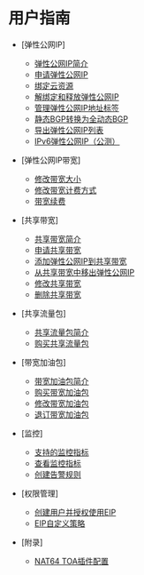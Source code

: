 # 用户指南

-   [弹性公网IP]
    -   [弹性公网IP简介](弹性公网IP简介.md)
    -   [申请弹性公网IP](申请弹性公网IP.md)
    -   [绑定云资源](绑定云资源.md)
    -   [解绑定和释放弹性公网IP](解绑定和释放弹性公网IP.md)
    -   [管理弹性公网IP地址标签](管理弹性公网IP地址标签.md)
    -   [静态BGP转换为全动态BGP](静态BGP转换为全动态BGP.md)
    -   [导出弹性公网IP列表](导出弹性公网IP列表.md)
    -   [IPv6弹性公网IP（公测）](IPv6弹性公网IP（公测）.md)

-   [弹性公网IP带宽]
    -   [修改带宽大小](修改带宽大小.md)
    -   [修改带宽计费方式](修改带宽计费方式.md)
    -   [带宽续费](带宽续费.md)

-   [共享带宽]
    -   [共享带宽简介](共享带宽简介.md)
    -   [申请共享带宽](申请共享带宽.md)
    -   [添加弹性公网IP到共享带宽](添加弹性公网IP到共享带宽.md)
    -   [从共享带宽中移出弹性公网IP](从共享带宽中移出弹性公网IP.md)
    -   [修改共享带宽](修改共享带宽.md)
    -   [删除共享带宽](删除共享带宽.md)

-   [共享流量包]
    -   [共享流量包简介](共享流量包简介.md)
    -   [购买共享流量包](购买共享流量包.md)

-   [带宽加油包]
    -   [带宽加油包简介](带宽加油包简介.md)
    -   [购买带宽加油包](购买带宽加油包.md)
    -   [修改带宽加油包](修改带宽加油包.md)
    -   [退订带宽加油包](退订带宽加油包.md)

-   [监控]
    -   [支持的监控指标](支持的监控指标.md)
    -   [查看监控指标](查看监控指标.md)
    -   [创建告警规则](创建告警规则.md)

-   [权限管理]
    -   [创建用户并授权使用EIP](创建用户并授权使用EIP.md)
    -   [EIP自定义策略](EIP自定义策略.md)

-   [附录]
    -   [NAT64 TOA插件配置](NAT64-TOA插件配置.md)

